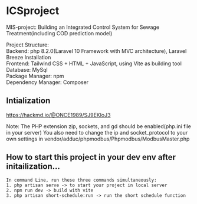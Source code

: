 # ICSproject
MIS-project: Building an Integrated Control System for Sewage Treatment(including COD prediction model)

Project Structure: </br>
Backend: php 8.2.0(Laravel 10 Framework with MVC architecture), Laravel Breeze Installation</br>
Frontend: Tailwind CSS + HTML + JavaScript, using Vite as building tool</br>
Database: MySql</br>
Package Manager: npm</br>
Dependency Manager: Composer

## Intialization
https://hackmd.io/@ONCE1989/SJ9EKloJ3

Note:
The PHP extension zip, sockets, and gd should be enabled(php.ini file in your server)
You also need to change the ip and socket_protocol to your own settings in vendor/adduc/phpmodbus/Phpmodbus/ModbusMaster.php

## How to start this project in your dev env after initailization...
    In command Line, run these three commands simultaneously: 
    1. php artisan serve -> to start your project in local server
    2. npm run dev -> build with vite
    3. php artisan short-schedule:run -> run the short schedule function

